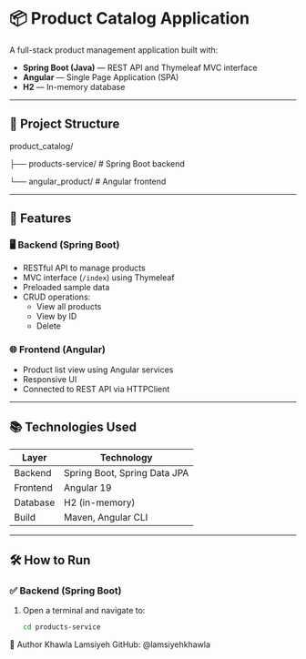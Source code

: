 # 📦 Product Catalog Application

A full-stack product management application built with:

- **Spring Boot (Java)** — REST API and Thymeleaf MVC interface  
- **Angular** — Single Page Application (SPA)  
- **H2** — In-memory database  

---

## 📁 Project Structure
product_catalog/

├── products-service/ # Spring Boot backend

└── angular_product/ # Angular frontend

---

## 🚀 Features

### 🖥 Backend (Spring Boot)
- RESTful API to manage products
- MVC interface (`/index`) using Thymeleaf
- Preloaded sample data
- CRUD operations:
  - View all products
  - View by ID
  - Delete

### 🌐 Frontend (Angular)
- Product list view using Angular services
- Responsive UI
- Connected to REST API via HTTPClient

---

## 📚 Technologies Used

| Layer     | Technology                   |
|-----------|------------------------------|
| Backend   | Spring Boot, Spring Data JPA |
| Frontend  | Angular 19                   |
| Database  | H2 (in-memory)               |
| Build     | Maven, Angular CLI           |

---

## 🛠️ How to Run

### ✅ Backend (Spring Boot)

1. Open a terminal and navigate to:
   ```bash
   cd products-service

📝 Author
Khawla Lamsiyeh
GitHub: @lamsiyehkhawla
